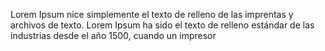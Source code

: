 Lorem Ipsum nice simplemente el 
texto de relleno de las imprentas 
y archivos de texto. Lorem Ipsum 
ha sido el texto de relleno
 estándar de las industrias desde 
 el año 1500, cuando un impresor
